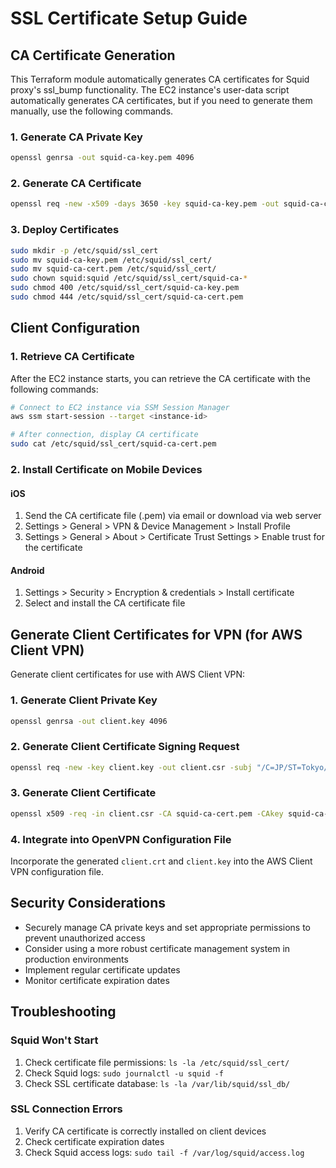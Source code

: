 # SSL Certificate Setup Guide

## CA Certificate Generation

This Terraform module automatically generates CA certificates for Squid proxy's ssl_bump functionality. The EC2 instance's user-data script automatically generates CA certificates, but if you need to generate them manually, use the following commands.

### 1. Generate CA Private Key

```bash
openssl genrsa -out squid-ca-key.pem 4096
```

### 2. Generate CA Certificate

```bash
openssl req -new -x509 -days 3650 -key squid-ca-key.pem -out squid-ca-cert.pem -subj "/C=JP/ST=Tokyo/L=Tokyo/O=TLS-Decrypt/OU=Security/CN=Squid-CA"
```

### 3. Deploy Certificates

```bash
sudo mkdir -p /etc/squid/ssl_cert
sudo mv squid-ca-key.pem /etc/squid/ssl_cert/
sudo mv squid-ca-cert.pem /etc/squid/ssl_cert/
sudo chown squid:squid /etc/squid/ssl_cert/squid-ca-*
sudo chmod 400 /etc/squid/ssl_cert/squid-ca-key.pem
sudo chmod 444 /etc/squid/ssl_cert/squid-ca-cert.pem
```

## Client Configuration

### 1. Retrieve CA Certificate

After the EC2 instance starts, you can retrieve the CA certificate with the following commands:

```bash
# Connect to EC2 instance via SSM Session Manager
aws ssm start-session --target <instance-id>

# After connection, display CA certificate
sudo cat /etc/squid/ssl_cert/squid-ca-cert.pem
```

### 2. Install Certificate on Mobile Devices

#### iOS
1. Send the CA certificate file (.pem) via email or download via web server
2. Settings > General > VPN & Device Management > Install Profile
3. Settings > General > About > Certificate Trust Settings > Enable trust for the certificate

#### Android
1. Settings > Security > Encryption & credentials > Install certificate
2. Select and install the CA certificate file

## Generate Client Certificates for VPN (for AWS Client VPN)

Generate client certificates for use with AWS Client VPN:

### 1. Generate Client Private Key

```bash
openssl genrsa -out client.key 4096
```

### 2. Generate Client Certificate Signing Request

```bash
openssl req -new -key client.key -out client.csr -subj "/C=JP/ST=Tokyo/L=Tokyo/O=TLS-Decrypt/OU=Client/CN=client"
```

### 3. Generate Client Certificate

```bash
openssl x509 -req -in client.csr -CA squid-ca-cert.pem -CAkey squid-ca-key.pem -CAcreateserial -out client.crt -days 365
```

### 4. Integrate into OpenVPN Configuration File

Incorporate the generated `client.crt` and `client.key` into the AWS Client VPN configuration file.

## Security Considerations

- Securely manage CA private keys and set appropriate permissions to prevent unauthorized access
- Consider using a more robust certificate management system in production environments
- Implement regular certificate updates
- Monitor certificate expiration dates

## Troubleshooting

### Squid Won't Start
1. Check certificate file permissions: `ls -la /etc/squid/ssl_cert/`
2. Check Squid logs: `sudo journalctl -u squid -f`
3. Check SSL certificate database: `ls -la /var/lib/squid/ssl_db/`

### SSL Connection Errors
1. Verify CA certificate is correctly installed on client devices
2. Check certificate expiration dates
3. Check Squid access logs: `sudo tail -f /var/log/squid/access.log`